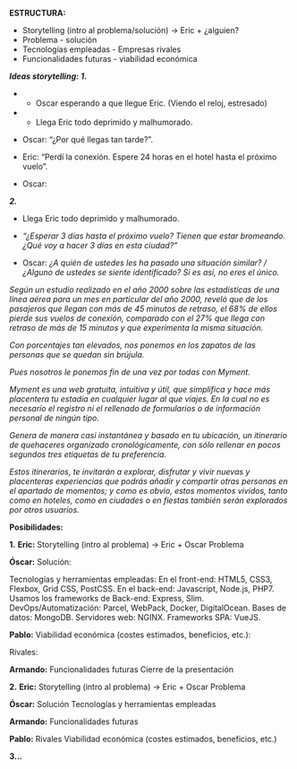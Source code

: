 **ESTRUCTURA:**

- Storytelling (intro al problema/solución) → Eric + ¿alguien?
- Problema - solución
- Tecnologías empleadas - Empresas rivales
- Funcionalidades futuras -  viabilidad económica

***Ideas storytelling:***
***1.***
- - Oscar esperando a que llegue Eric. (Viendo el reloj, estresado)

- - Llega Eric todo deprimido y malhumorado.

- Oscar: “¿Por qué llegas tan tarde?”.
- Eric: “Perdí la conexión. Espere 24 horas en el hotel hasta el próximo vuelo”.
- Oscar:

***2.***
- Llega Eric todo deprimido y malhumorado.

- *“¿Esperar 3 días hasta el próximo vuelo? Tienen que estar bromeando. ¿Qué voy a hacer 3 días en esta ciudad?”*

- Oscar: *¿A quién de ustedes les ha pasado una situación similar? / ¿Alguno de ustedes se siente identificado? Si es así, no eres el único.*

*Según un estudio realizado en el año 2000 sobre las estadísticas de una línea aérea para un mes en particular del año 2000, reveló que de los pasajeros que llegan con más de 45 minutos de retraso, el 68% de ellos pierde sus vuelos de conexión, comparado con el 27% que llega con retraso de más de 15 minutos y que experimenta la misma situación.*

*Con porcentajes tan elevados, nos ponemos en los zapatos de las personas que se quedan sin brújula.*

*Pues nosotros le ponemos fin de una vez por todas con Myment.*

*Myment es una web gratuita, intuitiva y útil, que simplifica y hace más placentera tu estadía en cualquier lugar al que viajes. En la cual no es necesario el registro ni el rellenado de formularios o de información personal de ningún tipo.*

*Genera de manera casi instantánea y basado en tu ubicación, un itinerario de quehaceres organizado cronológicamente, con sólo rellenar en pocos segundos tres etiquetas de tu preferencia.*

*Estos itinerarios, te invitarán a explorar, disfrutar y vivir nuevas y placenteras experiencias que podrás añadir y compartir otras personas en el apartado de momentos; y como es obvio, estos momentos vividos, tanto como en hoteles, como en ciudades o en fiestas también serán explorados por otros usuarios.*

**Posibilidades:**

**1.**
**Eric:**
Storytelling (intro al problema) → Eric + Oscar
Problema

**Óscar:**
Solución:

Tecnologías y herramientas empleadas:
En el front-end: HTML5, CSS3, Flexbox, Grid CSS, PostCSS.
En el back-end: Javascript, Node.js, PHP7.
Usamos los frameworks de Back-end: Express, Slim.
DevOps/Automatización: Parcel, WebPack, Docker, DigitalOcean.
Bases de datos: MongoDB.
Servidores web: NGINX.
Frameworks SPA: VueJS.

**Pablo:**
Viabilidad económica (costes estimados, beneficios, etc.):

Rivales:

**Armando:**
Funcionalidades futuras
Cierre de la presentación


**2.**
**Eric:**
Storytelling (intro al problema) → Eric + Oscar
Problema

**Óscar:**
Solución
Tecnologías y herramientas empleadas

**Armando:**
Funcionalidades futuras

**Pablo:**
Rivales
Viabilidad económica (costes estimados, beneficios, etc.)

**3...**